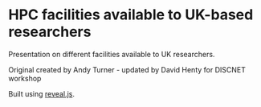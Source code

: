 # HPC facilities available to UK-based researchers

Presentation on different facilities available to UK researchers.

Original created by Andy Turner - updated by David Henty for DISCNET workshop

Built using [reveal.js](https://github.com/hakimel/reveal.js).

